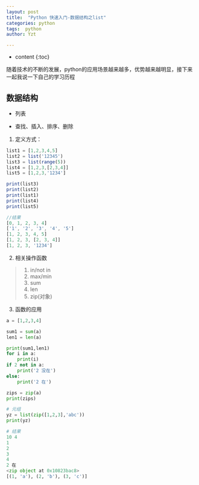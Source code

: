 ```yaml
---
layout: post
title:  "Python 快速入门-数据结构之list"
categories: python
tags:  python
author: Yzt

---
```


* content
{:toc}

随着技术的不断的发展，python的应用场景越来越多，优势越来越明显，接下来一起我说一下自己的学习历程

## 数据结构
+ 列表

+ 查找、插入、排序、删除

1. 定义方式：

```js
list1 = [1,2,3,4,5]
list2 = list('12345')
list3 = list(range(5))
list4 = [1,2,3,[2,3,4]]
list5 = [1,2,3,'1234']

print(list3)
print(list2)
print(list1)
print(list4)
print(list5)

//结果
[0, 1, 2, 3, 4]
['1', '2', '3', '4', '5']
[1, 2, 3, 4, 5]
[1, 2, 3, [2, 3, 4]]
[1, 2, 3, '1234']

```










2. 相关操作函数

>  1. in/not in
>  2. max/min
>  3. sum
>  4. len
>  5. zip(对象)

3. 函数的应用

```python
a = [1,2,3,4]

sum1 = sum(a)
len1 = len(a)

print(sum1,len1)
for i in a:
    print(i)
if 2 not in a:
    print('2 没在')
else:
    print('2 在')

zips = zip(a)
print(zips)

# 元组
yz = list(zip([1,2,3],'abc'))
print(yz)

# 结果
10 4
1
2
3
4
2 在
<zip object at 0x10823bac8>
[(1, 'a'), (2, 'b'), (3, 'c')]

```


